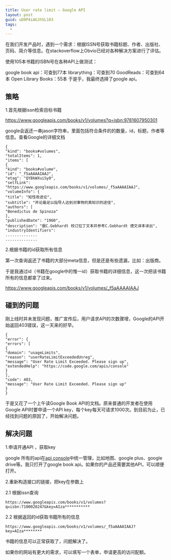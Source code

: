 ```yaml
---
title: User rate limit – Google API
layout: post
guid: uD9P4iAGJh5L103
tags:
  - 
---
```


在我们开发产品时，遇到一个需求：根据ISSN号获取书籍标题、作者、出版社、页码、简介等信息。在stackoverflow上Obvio已经对各种解决方案进行了评估。

使用105本书籍的ISBN号在各种API上做测试：

google book api：可查到77本
librarything：可查到70
GoodReads：可查到64本
Open Library Books：55本
于是乎，我最终选择了google api。


## 策略

1.首先根据issn检索目标书籍

https://www.googleapis.com/books/v1/volumes?q=isbn:9781607950301

google会返还一串jason字符串，里面包括符合条件的的数量，id，标题，作者等信息。查看Google的详细文档


    {
    "kind": "books#volumes",
    "totalItems": 1,
    "items": [
    {
    "kind": "books#volume",
    "id": "_f5aAAAAIAAJ",
    "etag": "QYBkWXuiSy0",
    "selfLink": "https://www.googleapis.com/books/v1/volumes/_f5aAAAAIAAJ",
    "volumeInfo": {
    "title": "知性改进论",
    "subtitle": "并论最足以指导人达到对事物的真知识的途径",
    "authors": [
    "Benedictus de Spinoza"
    ],
    "publishedDate": "1960",
    "description": "据C.Gebhardt 校订拉丁文本并参考C.Gebhardt 德文译本译出",
    "industryIdentifiers":
    ..............
    ..............
    
2.根据书籍的id获取所有信息

第一次查询返还了书籍的大部分meta信息，但是还是有些遗漏，比如：出版商。

于是我通过id（书籍在google中的惟一id）获取书籍的详细信息，这一次把该书籍所有的信息都拿了过来。

https://www.googleapis.com/books/v1/volumes/_f5aAAAAIAAJ

## 碰到的问题

刚上线时并未发现问题，推广宣传后，用户请求API的次数骤增，Google的API开始返回403错误，这一天来的好早。
    
    {
    "error": {
    "errors": [
    {
    "domain": "usageLimits",
    "reason": "userRateLimitExceededUnreg",
    "message": "User Rate Limit Exceeded. Please sign up",
    "extendedHelp": "https://code.google.com/apis/console"
    }
    ],
    "code": 403,
    "message": "User Rate Limit Exceeded. Please sign up"
    }
    }
    
于是又花了一个上午读Google Book API的文档。原来普通的开发者在使用Google API时要申请一个API key，每个key每天可请求1000次。到目前为止，已经找到问题的原因了，开始解决问题。

## 解决问题

1.申请开通API ，获取key

google 所有的api在[api console](https://code.google.com/apis/console/)中统一管理，比如地图、google plus、google drive等。我只打开了google book api。如果你的产品还需要其他API，可以顺便打开。

2.重新构造接口的链接，把key在参数上

2.1 根据issn查询

    https://www.googleapis.com/books/v1/volumes?q=isbn:7100020247&key=AIza***********

2.2 根据返回的id获取书籍所有的信息

    https://www.googleapis.com/books/v1/volumes/_f5aAAAAIAAJ?key=AIza********

书籍的信息可以正常获取了，问题解决了。

如果你的网站有更大的需求，可以填写一个表单，申请更高的访问配额。